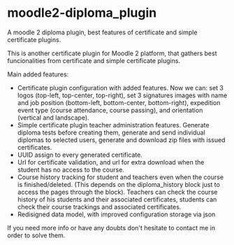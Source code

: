 moodle2-diploma_plugin
======================

A moodle 2 diploma plugin, best features of certificate and simple certificate plugins.

This is another certificate plugin for Moodle 2 platform, that gathers best funcionalities from certificate and simple certificate plugins.

Main added features:
- Certificate plugin configuration with added features. Now we can: set 3 logos (top-left, top-center, top-right), set 3 signatures images with name and job position (bottom-left, bottom-center, bottom-right), expedition event type (course attendance, course passing), and orientation (vertical and landscape).
- Simple certificate plugin teacher administration features. Generate diploma tests before creating them, generate and send individual diplomas to selected users, generate and download zip files with issued certificates.
- UUID assign to every generated certificate.
- Url for certificate validation, and url for extra download when the student has no access to the course.
- Course history tracking for student and teachers even when the course is finished/deleted. (This depends on the diploma_history block just to access the pages through the block). Teachers can check the course history of his students and their associated certificates, students can check their course trackings and associated certificates.
- Redisigned data model, with improved configuration storage via json 

If you need more info or have any doubts don't hesitate to contact me in order to solve them. 
 

